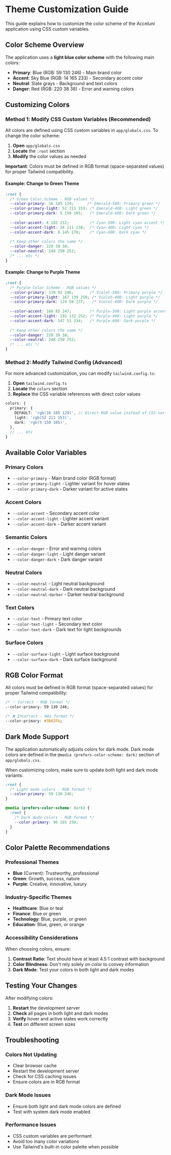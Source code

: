 # Theme Customization Guide

This guide explains how to customize the color scheme of the Acceluni application using CSS custom variables.

## Color Scheme Overview

The application uses a **light blue color scheme** with the following main colors:

- **Primary**: Blue (RGB: 59 130 246) - Main brand color
- **Accent**: Sky Blue (RGB: 14 165 233) - Secondary accent color
- **Neutral**: Slate grays - Background and text colors
- **Danger**: Red (RGB: 220 38 38) - Error and warning colors

## Customizing Colors

### Method 1: Modify CSS Custom Variables (Recommended)

All colors are defined using CSS custom variables in `app/globals.css`. To change the color scheme:

1. **Open** `app/globals.css`
2. **Locate** the `:root` section
3. **Modify** the color values as needed

**Important**: Colors must be defined in RGB format (space-separated values) for proper Tailwind compatibility.

#### Example: Change to Green Theme

```css
:root {
  /* Green Color Scheme - RGB values */
  --color-primary: 16 185 129;      /* Emerald-500: Primary green */
  --color-primary-light: 52 211 153; /* Emerald-400: Light green */
  --color-primary-dark: 5 150 105;   /* Emerald-600: Dark green */
  
  --color-accent: 6 182 212;         /* Cyan-500: Light cyan accent */
  --color-accent-light: 34 211 238;  /* Cyan-400: Light cyan */
  --color-accent-dark: 8 145 178;    /* Cyan-600: Dark cyan */
  
  /* Keep other colors the same */
  --color-danger: 220 38 38;
  --color-neutral: 248 250 252;
  /* ... etc */
}
```

#### Example: Change to Purple Theme

```css
:root {
  /* Purple Color Scheme - RGB values */
  --color-primary: 139 92 246;       /* Violet-500: Primary purple */
  --color-primary-light: 167 139 250; /* Violet-400: Light purple */
  --color-primary-dark: 124 58 237;   /* Violet-600: Dark purple */
  
  --color-accent: 168 85 247;        /* Purple-500: Light purple accent */
  --color-accent-light: 192 132 252; /* Purple-400: Light purple */
  --color-accent-dark: 147 51 234;   /* Purple-600: Dark purple */
  
  /* Keep other colors the same */
  --color-danger: 220 38 38;
  --color-neutral: 248 250 252;
  /* ... etc */
}
```

### Method 2: Modify Tailwind Config (Advanced)

For more advanced customization, you can modify `tailwind.config.ts`:

1. **Open** `tailwind.config.ts`
2. **Locate** the `colors` section
3. **Replace** the CSS variable references with direct color values

```typescript
colors: {
  primary: {
    DEFAULT: 'rgb(16 185 129)', // Direct RGB value instead of CSS variable
    light: 'rgb(52 211 153)',
    dark: 'rgb(5 150 105)',
  },
  // ... etc
}
```

## Available Color Variables

### Primary Colors
- `--color-primary` - Main brand color (RGB format)
- `--color-primary-light` - Lighter variant for hover states
- `--color-primary-dark` - Darker variant for active states

### Accent Colors
- `--color-accent` - Secondary accent color
- `--color-accent-light` - Lighter accent variant
- `--color-accent-dark` - Darker accent variant

### Semantic Colors
- `--color-danger` - Error and warning colors
- `--color-danger-light` - Light danger variant
- `--color-danger-dark` - Dark danger variant

### Neutral Colors
- `--color-neutral` - Light neutral background
- `--color-neutral-dark` - Dark neutral background
- `--color-neutral-darker` - Darker neutral background

### Text Colors
- `--color-text` - Primary text color
- `--color-text-light` - Secondary text color
- `--color-text-dark` - Dark text for light backgrounds

### Surface Colors
- `--color-surface-light` - Light surface background
- `--color-surface-dark` - Dark surface background

## RGB Color Format

All colors must be defined in RGB format (space-separated values) for proper Tailwind compatibility:

```css
/* ✅ Correct - RGB format */
--color-primary: 59 130 246;

/* ❌ Incorrect - Hex format */
--color-primary: #3B82F6;
```

## Dark Mode Support

The application automatically adjusts colors for dark mode. Dark mode colors are defined in the `@media (prefers-color-scheme: dark)` section of `app/globals.css`.

When customizing colors, make sure to update both light and dark mode variants:

```css
:root {
  /* Light mode colors - RGB format */
  --color-primary: 59 130 246;
}

@media (prefers-color-scheme: dark) {
  :root {
    /* Dark mode colors - RGB format */
    --color-primary: 96 165 250;
  }
}
```

## Color Palette Recommendations

### Professional Themes
- **Blue** (Current): Trustworthy, professional
- **Green**: Growth, success, nature
- **Purple**: Creative, innovative, luxury

### Industry-Specific Themes
- **Healthcare**: Blue or teal
- **Finance**: Blue or green
- **Technology**: Blue, purple, or green
- **Education**: Blue, green, or orange

### Accessibility Considerations

When choosing colors, ensure:
1. **Contrast Ratio**: Text should have at least 4.5:1 contrast with background
2. **Color Blindness**: Don't rely solely on color to convey information
3. **Dark Mode**: Test your colors in both light and dark modes

## Testing Your Changes

After modifying colors:

1. **Restart** the development server
2. **Check** all pages in both light and dark modes
3. **Verify** hover and active states work correctly
4. **Test** on different screen sizes

## Troubleshooting

### Colors Not Updating
- Clear browser cache
- Restart the development server
- Check for CSS caching issues
- Ensure colors are in RGB format

### Dark Mode Issues
- Ensure both light and dark mode colors are defined
- Test with system dark mode enabled

### Performance Issues
- CSS custom variables are performant
- Avoid too many color variations
- Use Tailwind's built-in color palette when possible 